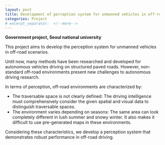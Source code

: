 ```yaml
---
layout: post
title: Development of perception system for unmanned vehicles in off-road scenarios
categories: Project
# excerpt_separator:  <!--more-->
---
```


**Government project, Seoul national university**

This project aims to develop the perception system for unmanned vehicles in off-road scenarios.

Until now, many methods have been researched and developed for autonomous vehicles driving on structured paved roads. However, non-standard off-road environments present new challenges to autonomous driving research.

In terms of perception, off-road environments are characterized by:

* The traversable space is not clearly defined: The driving intelligence must comprehensively consider the given spatial and visual data to distinguish traversable spaces.
* The environment varies depending on seasons: The same area can look completely different in lush summer and snowy winter. It also makes it difficult to use pre-generated maps in these environments.

Considering these characteristics, we develop a perception system that demonstrates robust performance in off-road driving.